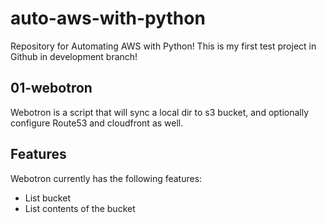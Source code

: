 # auto-aws-with-python
Repository for Automating AWS with Python!
This is my first test project in Github in development branch!


## 01-webotron

Webotron is a script that will sync a local dir to s3 bucket, and optionally configure Route53 and cloudfront as well.

## Features

Webotron currently has the following features:

- List bucket
- List contents of the bucket
